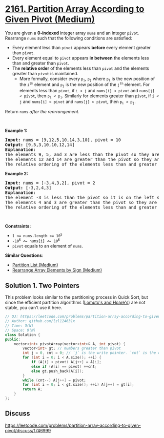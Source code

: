 # [2161. Partition Array According to Given Pivot (Medium)](https://leetcode.com/problems/partition-array-according-to-given-pivot/)

<p>You are given a <strong>0-indexed</strong> integer array <code>nums</code> and an integer <code>pivot</code>. Rearrange <code>nums</code> such that the following conditions are satisfied:</p>

<ul>
	<li>Every element less than <code>pivot</code> appears <strong>before</strong> every element greater than <code>pivot</code>.</li>
	<li>Every element equal to <code>pivot</code> appears <strong>in between</strong> the elements less than and greater than <code>pivot</code>.</li>
	<li>The <strong>relative order</strong> of the elements less than <code>pivot</code> and the elements greater than <code>pivot</code> is maintained.
	<ul>
		<li>More formally, consider every <code>p<sub>i</sub></code>, <code>p<sub>j</sub></code> where <code>p<sub>i</sub></code> is the new position of the <code>i<sup>th</sup></code> element and <code>p<sub>j</sub></code> is the new position of the <code>j<sup>th</sup></code> element. For elements less than <code>pivot</code>, if <code>i &lt; j</code> and <code>nums[i] &lt; pivot</code> and <code>nums[j] &lt; pivot</code>, then <code>p<sub>i</sub> &lt; p<sub>j</sub></code>. Similarly for elements greater than <code>pivot</code>, if <code>i &lt; j</code> and <code>nums[i] &gt; pivot</code> and <code>nums[j] &gt; pivot</code>, then <code>p<sub>i</sub> &lt; p<sub>j</sub></code>.</li>
	</ul>
	</li>
</ul>

<p>Return <code>nums</code><em> after the rearrangement.</em></p>

<p>&nbsp;</p>
<p><strong>Example 1:</strong></p>

<pre><strong>Input:</strong> nums = [9,12,5,10,14,3,10], pivot = 10
<strong>Output:</strong> [9,5,3,10,10,12,14]
<strong>Explanation:</strong> 
The elements 9, 5, and 3 are less than the pivot so they are on the left side of the array.
The elements 12 and 14 are greater than the pivot so they are on the right side of the array.
The relative ordering of the elements less than and greater than pivot is also maintained. [9, 5, 3] and [12, 14] are the respective orderings.
</pre>

<p><strong>Example 2:</strong></p>

<pre><strong>Input:</strong> nums = [-3,4,3,2], pivot = 2
<strong>Output:</strong> [-3,2,4,3]
<strong>Explanation:</strong> 
The element -3 is less than the pivot so it is on the left side of the array.
The elements 4 and 3 are greater than the pivot so they are on the right side of the array.
The relative ordering of the elements less than and greater than pivot is also maintained. [-3] and [4, 3] are the respective orderings.
</pre>

<p>&nbsp;</p>
<p><strong>Constraints:</strong></p>

<ul>
	<li><code>1 &lt;= nums.length &lt;= 10<sup>5</sup></code></li>
	<li><code>-10<sup>6</sup> &lt;= nums[i] &lt;= 10<sup>6</sup></code></li>
	<li><code>pivot</code> equals to an element of <code>nums</code>.</li>
</ul>


**Similar Questions**:
* [Partition List (Medium)](https://leetcode.com/problems/partition-list/)
* [Rearrange Array Elements by Sign (Medium)](https://leetcode.com/problems/rearrange-array-elements-by-sign/)

## Solution 1. Two Pointers

This problem looks similar to the partitioning process in Quick Sort, but since the efficient partition algorithms ([Lomuto's and Hoare's](https://www.geeksforgeeks.org/hoares-vs-lomuto-partition-scheme-quicksort/)) are not stable, you can't use it here.

```cpp
// OJ: https://leetcode.com/problems/partition-array-according-to-given-pivot/
// Author: github.com/lzl124631x
// Time: O(N)
// Space: O(N)
class Solution {
public:
    vector<int> pivotArray(vector<int>& A, int pivot) {
        vector<int> gt; // numbers greater than pivot
        int j = 0, cnt = 0; // `j` is the write pointer. `cnt` is the count of numbers equal to pivot
        for (int i = 0; i < A.size(); ++i) {
            if (A[i] < pivot) A[j++] = A[i];
            else if (A[i] == pivot) ++cnt;
            else gt.push_back(A[i]);
        }
        while (cnt--) A[j++] = pivot;
        for (int i = 0; i < gt.size(); ++i) A[j++] = gt[i];
        return A;
    }
};
```

## Discuss

https://leetcode.com/problems/partition-array-according-to-given-pivot/discuss/1746999